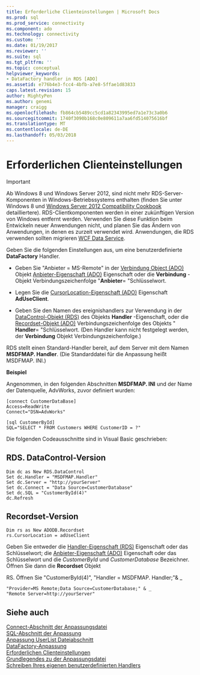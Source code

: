 ```yaml
---
title: Erforderliche Clienteinstellungen | Microsoft Docs
ms.prod: sql
ms.prod_service: connectivity
ms.component: ado
ms.technology: connectivity
ms.custom: ''
ms.date: 01/19/2017
ms.reviewer: ''
ms.suite: sql
ms.tgt_pltfrm: ''
ms.topic: conceptual
helpviewer_keywords:
- DataFactory handler in RDS [ADO]
ms.assetid: e776b4e3-fcc4-4bfb-a7e8-5ffae1d83833
caps.latest.revision: 15
author: MightyPen
ms.author: genemi
manager: craigg
ms.openlocfilehash: fb864cb5489cc5cd1a82343995ed7a1e73c3a0b6
ms.sourcegitcommit: 1740f3090b168c0e809611a7aa6fd514075616bf
ms.translationtype: MT
ms.contentlocale: de-DE
ms.lasthandoff: 05/03/2018
---
```

# <a name="required-client-settings"></a>Erforderlichen Clienteinstellungen
> [!IMPORTANT]
>  Ab Windows 8 und Windows Server 2012, sind nicht mehr RDS-Server-Komponenten in Windows-Betriebssystems enthalten (finden Sie unter Windows 8 und [Windows Server 2012 Compatibility Cookbook](https://www.microsoft.com/en-us/download/details.aspx?id=27416) detailliertere). RDS-Clientkomponenten werden in einer zukünftigen Version von Windows entfernt werden. Verwenden Sie diese Funktion beim Entwickeln neuer Anwendungen nicht, und planen Sie das Ändern von Anwendungen, in denen es zurzeit verwendet wird. Anwendungen, die RDS verwenden sollten migrieren [WCF Data Service](http://go.microsoft.com/fwlink/?LinkId=199565).  
  
 Geben Sie die folgenden Einstellungen aus, um eine benutzerdefinierte **DataFactory** Handler.  
  
-   Geben Sie "Anbieter = MS-Remote" in der [Verbindung Object (ADO)](../../../ado/reference/ado-api/connection-object-ado.md) Objekt [Anbieter-Eigenschaft (ADO)](../../../ado/reference/ado-api/provider-property-ado.md) Eigenschaft oder die **Verbindung** -Objekt Verbindungszeichenfolge "**Anbieter**= "Schlüsselwort.  
  
-   Legen Sie die [CursorLocation-Eigenschaft (ADO)](../../../ado/reference/ado-api/cursorlocation-property-ado.md) Eigenschaft **AdUseClient**.  
  
-   Geben Sie den Namen des ereignishandlers zur Verwendung in der [DataControl-Objekt (RDS)](../../../ado/reference/rds-api/datacontrol-object-rds.md) des Objekts **Handler** -Eigenschaft, oder die [Recordset-Objekt (ADO)](../../../ado/reference/ado-api/recordset-object-ado.md) Verbindungszeichenfolge des Objekts " **Handler**= "Schlüsselwort. (Den Handler kann nicht festgelegt werden, der **Verbindung** Objekt Verbindungszeichenfolge.)  
  
 RDS stellt einen Standard-Handler bereit, auf dem Server mit dem Namen **MSDFMAP. Handler**. (Die Standarddatei für die Anpassung heißt MSDFMAP. INI.)  
  
 **Beispiel**  
  
 Angenommen, in den folgenden Abschnitten **MSDFMAP. INI** und der Name der Datenquelle, AdvWorks, zuvor definiert wurden:  
  
```  
[connect CustomerDataBase]  
Access=ReadWrite  
Connect="DSN=AdvWorks"  
  
[sql CustomerById]  
SQL="SELECT * FROM Customers WHERE CustomerID = ?"  
```  
  
 Die folgenden Codeausschnitte sind in Visual Basic geschrieben:  
  
## <a name="rdsdatacontrol-version"></a>RDS. DataControl-Version  
  
```  
Dim dc as New RDS.DataControl  
Set dc.Handler = "MSDFMAP.Handler"  
Set dc.Server = "http://yourServer"  
Set dc.Connect = "Data Source=CustomerDatabase"  
Set dc.SQL = "CustomerById(4)"  
dc.Refresh  
```  
  
## <a name="recordset-version"></a>Recordset-Version  
  
```  
Dim rs as New ADODB.Recordset  
rs.CursorLocation = adUseClient  
```  
  
 Geben Sie entweder die [Handler-Eigenschaft (RDS)](../../../ado/reference/rds-api/handler-property-rds.md) Eigenschaft oder das Schlüsselwort; die [Anbieter-Eigenschaft (ADO)](../../../ado/reference/ado-api/provider-property-ado.md) Eigenschaft oder das Schlüsselwort und die *CustomerById* und  *CustomerDatabase* Bezeichner. Öffnen Sie dann die **Recordset** Objekt  
  
 RS. Öffnen Sie "CustomerById(4)", "Handler = MSDFMAP. Handler;"& _  
  
```  
"Provider=MS Remote;Data Source=CustomerDatabase;" & _  
"Remote Server=http://yourServer"  
```  
  
## <a name="see-also"></a>Siehe auch  
 [Connect-Abschnitt der Anpassungsdatei](../../../ado/guide/remote-data-service/customization-file-connect-section.md)   
 [SQL-Abschnitt der Anpassung](../../../ado/guide/remote-data-service/customization-file-sql-section.md)   
 [Anpassung UserList Dateiabschnitt](../../../ado/guide/remote-data-service/customization-file-userlist-section.md)   
 [DataFactory-Anpassung](../../../ado/guide/remote-data-service/datafactory-customization.md)   
 [Erforderlichen Clienteinstellungen](../../../ado/guide/remote-data-service/required-client-settings.md)   
 [Grundlegendes zu der Anpassungsdatei](../../../ado/guide/remote-data-service/understanding-the-customization-file.md)   
 [Schreiben Ihres eigenen benutzerdefinierten Handlers](../../../ado/guide/remote-data-service/writing-your-own-customized-handler.md)






















